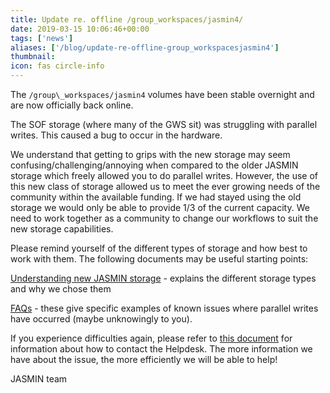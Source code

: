 ```yaml
---
title: Update re. offline /group_workspaces/jasmin4/ 
date: 2019-03-15 10:06:46+00:00
tags: ['news']
aliases: ['/blog/update-re-offline-group_workspacesjasmin4']
thumbnail: 
icon: fas circle-info
---
```

The `/group\_workspaces/jasmin4` volumes have been stable overnight and are now officially back online. 


The SOF storage (where many of the GWS sit) was struggling with parallel writes. This caused a bug to occur in the hardware.


We understand that getting to grips with the new storage may seem confusing/challenging/annoying when compared to the older JASMIN storage which freely allowed you to do parallel writes. However, the use of this new class of storage allowed us to meet the ever growing needs of the community within the available funding. If we had stayed using the old storage we would only be able to provide 1/3 of the current capacity. We need to work together as a community to change our workflows to suit the new storage capabilities.


Please remind yourself of the different types of storage and how best to work with them. The following documents may be useful starting points: 


[Understanding new JASMIN storage](https://help.jasmin.ac.uk/article/4700-understanding-new-jasmin-storage) - explains the different storage types and why we chose them


[FAQs](https://help.jasmin.ac.uk/article/4702-faqs-storage) - these give specific examples of known issues where parallel writes have occurred (maybe unknowingly to you).


If you experience difficulties again, please refer to [this document](https://help.jasmin.ac.uk/article/4703-how-to-contact-us-about-jasmin-issues) for information about how to contact the Helpdesk. The more information we have about the issue, the more efficiently we will be able to help!


JASMIN team 


 

